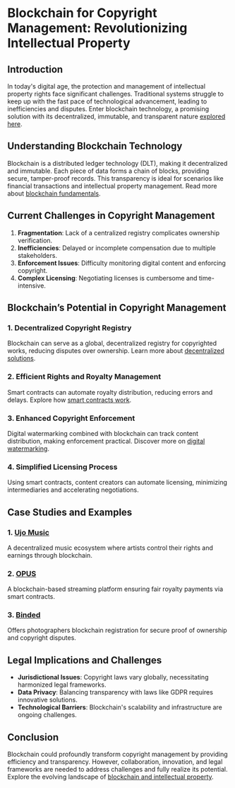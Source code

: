 # Blockchain for Copyright Management: Revolutionizing Intellectual Property

## Introduction

In today's digital age, the protection and management of intellectual property rights face significant challenges. Traditional systems struggle to keep up with the fast pace of technological advancement, leading to inefficiencies and disputes. Enter blockchain technology, a promising solution with its decentralized, immutable, and transparent nature [explored here](https://en.wikipedia.org/wiki/Blockchain).

## Understanding Blockchain Technology

Blockchain is a distributed ledger technology (DLT), making it decentralized and immutable. Each piece of data forms a chain of blocks, providing secure, tamper-proof records. This transparency is ideal for scenarios like financial transactions and intellectual property management. Read more about [blockchain fundamentals](https://blockchain.info).

## Current Challenges in Copyright Management

1. **Fragmentation**: Lack of a centralized registry complicates ownership verification.
2. **Inefficiencies**: Delayed or incomplete compensation due to multiple stakeholders.
3. **Enforcement Issues**: Difficulty monitoring digital content and enforcing copyright.
4. **Complex Licensing**: Negotiating licenses is cumbersome and time-intensive.

## Blockchain’s Potential in Copyright Management

### 1. **Decentralized Copyright Registry**

Blockchain can serve as a global, decentralized registry for copyrighted works, reducing disputes over ownership. Learn more about [decentralized solutions](https://www.coindesk.com).

### 2. **Efficient Rights and Royalty Management**

Smart contracts can automate royalty distribution, reducing errors and delays. Explore how [smart contracts work](https://ethereum.org/en/smart-contracts/).

### 3. **Enhanced Copyright Enforcement**

Digital watermarking combined with blockchain can track content distribution, making enforcement practical. Discover more on [digital watermarking](https://en.wikipedia.org/wiki/Digital_watermarking).

### 4. **Simplified Licensing Process**

Using smart contracts, content creators can automate licensing, minimizing intermediaries and accelerating negotiations.

## Case Studies and Examples

### 1. **[Ujo Music](https://ujomusic.com)**

A decentralized music ecosystem where artists control their rights and earnings through blockchain.

### 2. **[OPUS](https://opus.audio)**

A blockchain-based streaming platform ensuring fair royalty payments via smart contracts.

### 3. **[Binded](https://binded.com)**

Offers photographers blockchain registration for secure proof of ownership and copyright disputes.

## Legal Implications and Challenges

- **Jurisdictional Issues**: Copyright laws vary globally, necessitating harmonized legal frameworks.
- **Data Privacy**: Balancing transparency with laws like GDPR requires innovative solutions.
- **Technological Barriers**: Blockchain's scalability and infrastructure are ongoing challenges.

## Conclusion

Blockchain could profoundly transform copyright management by providing efficiency and transparency. However, collaboration, innovation, and legal frameworks are needed to address challenges and fully realize its potential. Explore the evolving landscape of [blockchain and intellectual property](https://www.wipo.int/about-ip/en/front.html).